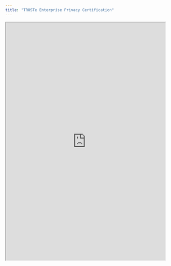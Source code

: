 ```yaml
---
title: "TRUSTe Enterprise Privacy Certification"
---
```



<iframe height="750" width="100%" src="https://ewelton.github.io/ktest/wiki.html#TRUSTe%20Enterprise%20Privacy%20Certification"></iframe>
